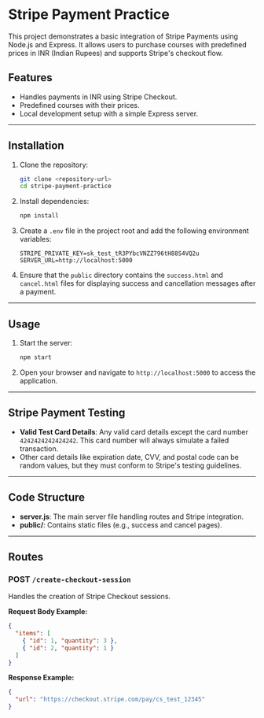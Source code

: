 # Stripe Payment Practice

This project demonstrates a basic integration of Stripe Payments using Node.js and Express. It allows users to purchase courses with predefined prices in INR (Indian Rupees) and supports Stripe's checkout flow.

## Features

- Handles payments in INR using Stripe Checkout.
- Predefined courses with their prices.
- Local development setup with a simple Express server.

---

## Installation

1. Clone the repository:

   ```bash
   git clone <repository-url>
   cd stripe-payment-practice
   ```

2. Install dependencies:

   ```bash
   npm install
   ```

3. Create a `.env` file in the project root and add the following environment variables:

   ```env
   STRIPE_PRIVATE_KEY=sk_test_tR3PYbcVNZZ796tH88S4VQ2u
   SERVER_URL=http://localhost:5000
   ```

4. Ensure that the `public` directory contains the `success.html` and `cancel.html` files for displaying success and cancellation messages after a payment.

---

## Usage

1. Start the server:

   ```bash
   npm start
   ```

2. Open your browser and navigate to `http://localhost:5000` to access the application.

---

## Stripe Payment Testing

- **Valid Test Card Details**: Any valid card details except the card number `4242424242424242`. This card number will always simulate a failed transaction.
- Other card details like expiration date, CVV, and postal code can be random values, but they must conform to Stripe's testing guidelines.

---

## Code Structure

- **server.js**: The main server file handling routes and Stripe integration.
- **public/**: Contains static files (e.g., success and cancel pages).

---

## Routes

### POST `/create-checkout-session`

Handles the creation of Stripe Checkout sessions.

**Request Body Example:**

```json
{
  "items": [
    { "id": 1, "quantity": 3 },
    { "id": 2, "quantity": 1 }
  ]
}
```

**Response Example:**

```json
{
  "url": "https://checkout.stripe.com/pay/cs_test_12345"
}
```
